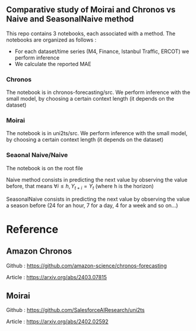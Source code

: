## Comparative study of Moirai and Chronos vs Naive and SeasonalNaive method

This repo contains 3 notebooks, each associated with a method.
The notebooks are organized as follows :
- For each dataset/time series (M4, Finance, Istanbul Traffic, ERCOT) we perform inference
- We calculate the reported MAE

### Chronos

The notebook is in chronos-forecasting/src. We perform inference with the small model, by choosing a certain context length (it depends on the dataset)

### Moirai

The notebook is in uni2ts/src. We perform inference with the small model, by choosing a certain context length (it depends on the dataset)

### Seaonal Naive/Naive

The notebook is on the root file

Naive method consists in predicting the next value by observing the value before, that means $\forall i \le h, Y_{t+i} = Y_{t}$ (where h is the horizon)

SeasonalNaive consists in predicting the next value by observing the value a season before (24 for an hour, 7 for a day, 4 for a week and so on...)

# Reference

## Amazon Chronos
Github : https://github.com/amazon-science/chronos-forecasting

Article : https://arxiv.org/abs/2403.07815

## Moirai
Github : https://github.com/SalesforceAIResearch/uni2ts

Article : https://arxiv.org/abs/2402.02592
